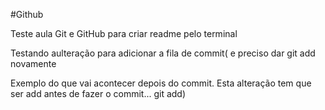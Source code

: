 #Github


Teste aula Git e GitHub para criar readme pelo terminal

Testando aulteração para adicionar a fila de commit( e preciso dar git add novamente

Exemplo do que vai acontecer depois do commit. Esta alteração tem que ser add antes de fazer o commit... git add)
